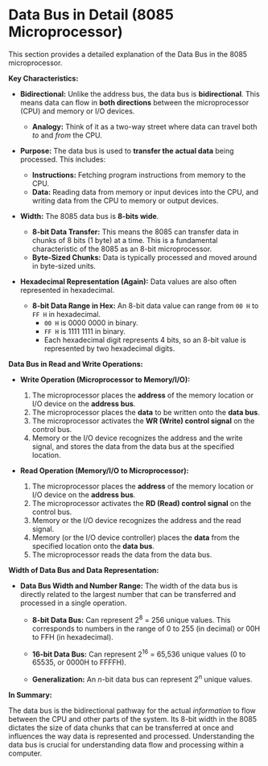 # Data Bus in Detail (8085 Microprocessor)

This section provides a detailed explanation of the Data Bus in the 8085 microprocessor.

**Key Characteristics:**

*   **Bidirectional:** Unlike the address bus, the data bus is **bidirectional**. This means data can flow in **both directions** between the microprocessor (CPU) and memory or I/O devices.

    *   **Analogy:** Think of it as a two-way street where data can travel both *to* and *from* the CPU.

*   **Purpose:** The data bus is used to **transfer the actual data** being processed. This includes:

    *   **Instructions:**  Fetching program instructions from memory to the CPU.
    *   **Data:**  Reading data from memory or input devices into the CPU, and writing data from the CPU to memory or output devices.

*   **Width:** The 8085 data bus is **8-bits wide**.

    *   **8-bit Data Transfer:** This means the 8085 can transfer data in chunks of 8 bits (1 byte) at a time. This is a fundamental characteristic of the 8085 as an 8-bit microprocessor.
    *   **Byte-Sized Chunks:** Data is typically processed and moved around in byte-sized units.

*   **Hexadecimal Representation (Again):** Data values are also often represented in hexadecimal.

    *   **8-bit Data Range in Hex:** An 8-bit data value can range from `00 H` to `FF H` in hexadecimal.
        *   `00 H` is 0000 0000 in binary.
        *   `FF H` is 1111 1111 in binary.
        *   Each hexadecimal digit represents 4 bits, so an 8-bit value is represented by two hexadecimal digits.

**Data Bus in Read and Write Operations:**

*   **Write Operation (Microprocessor to Memory/I/O):**
    1.  The microprocessor places the **address** of the memory location or I/O device on the **address bus**.
    2.  The microprocessor places the **data** to be written onto the **data bus**.
    3.  The microprocessor activates the **WR (Write) control signal** on the control bus.
    4.  Memory or the I/O device recognizes the address and the write signal, and stores the data from the data bus at the specified location.

*   **Read Operation (Memory/I/O to Microprocessor):**
    1.  The microprocessor places the **address** of the memory location or I/O device on the **address bus**.
    2.  The microprocessor activates the **RD (Read) control signal** on the control bus.
    3.  Memory or the I/O device recognizes the address and the read signal.
    4.  Memory (or the I/O device controller) places the **data** from the specified location onto the **data bus**.
    5.  The microprocessor reads the data from the data bus.

**Width of Data Bus and Data Representation:**

*   **Data Bus Width and Number Range:** The width of the data bus is directly related to the largest number that can be transferred and processed in a single operation.

    *   **8-bit Data Bus:** Can represent 2<sup>8</sup> = 256 unique values. This corresponds to numbers in the range of 0 to 255 (in decimal) or 00H to FFH (in hexadecimal).

    *   **16-bit Data Bus:** Can represent 2<sup>16</sup> = 65,536 unique values (0 to 65535, or 0000H to FFFFH).

    *   **Generalization:** An *n*-bit data bus can represent 2<sup>n</sup> unique values.

**In Summary:**

The data bus is the bidirectional pathway for the actual *information* to flow between the CPU and other parts of the system. Its 8-bit width in the 8085 dictates the size of data chunks that can be transferred at once and influences the way data is represented and processed. Understanding the data bus is crucial for understanding data flow and processing within a computer.